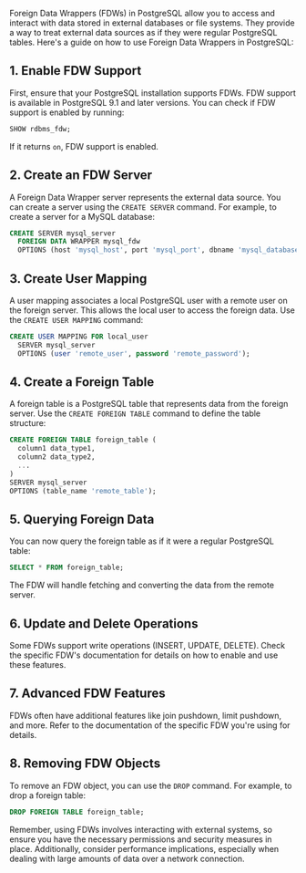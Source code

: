Foreign Data Wrappers (FDWs) in PostgreSQL allow you to access and interact with data stored in external databases or file systems. They provide a way to treat external data sources as if they were regular PostgreSQL tables. Here's a guide on how to use Foreign Data Wrappers in PostgreSQL:

## 1. **Enable FDW Support**

First, ensure that your PostgreSQL installation supports FDWs. FDW support is available in PostgreSQL 9.1 and later versions. You can check if FDW support is enabled by running:

```sql
SHOW rdbms_fdw;
```

If it returns `on`, FDW support is enabled.

## 2. **Create an FDW Server**

A Foreign Data Wrapper server represents the external data source. You can create a server using the `CREATE SERVER` command. For example, to create a server for a MySQL database:

```sql
CREATE SERVER mysql_server
  FOREIGN DATA WRAPPER mysql_fdw
  OPTIONS (host 'mysql_host', port 'mysql_port', dbname 'mysql_database');
```

## 3. **Create User Mapping**

A user mapping associates a local PostgreSQL user with a remote user on the foreign server. This allows the local user to access the foreign data. Use the `CREATE USER MAPPING` command:

```sql
CREATE USER MAPPING FOR local_user
  SERVER mysql_server
  OPTIONS (user 'remote_user', password 'remote_password');
```

## 4. **Create a Foreign Table**

A foreign table is a PostgreSQL table that represents data from the foreign server. Use the `CREATE FOREIGN TABLE` command to define the table structure:

```sql
CREATE FOREIGN TABLE foreign_table (
  column1 data_type1,
  column2 data_type2,
  ...
)
SERVER mysql_server
OPTIONS (table_name 'remote_table');
```

## 5. **Querying Foreign Data**

You can now query the foreign table as if it were a regular PostgreSQL table:

```sql
SELECT * FROM foreign_table;
```

The FDW will handle fetching and converting the data from the remote server.

## 6. **Update and Delete Operations**

Some FDWs support write operations (INSERT, UPDATE, DELETE). Check the specific FDW's documentation for details on how to enable and use these features.

## 7. **Advanced FDW Features**

FDWs often have additional features like join pushdown, limit pushdown, and more. Refer to the documentation of the specific FDW you're using for details.

## 8. **Removing FDW Objects**

To remove an FDW object, you can use the `DROP` command. For example, to drop a foreign table:

```sql
DROP FOREIGN TABLE foreign_table;
```

Remember, using FDWs involves interacting with external systems, so ensure you have the necessary permissions and security measures in place. Additionally, consider performance implications, especially when dealing with large amounts of data over a network connection.
